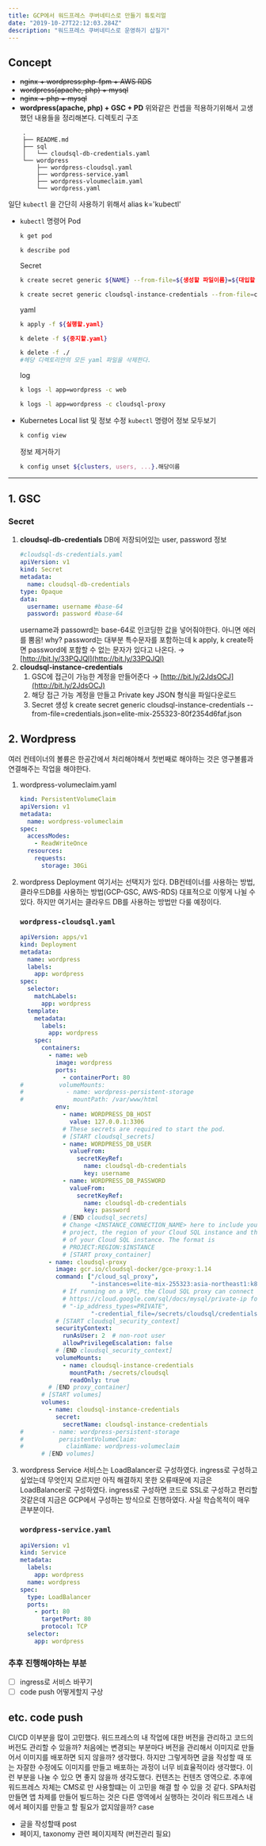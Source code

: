 ```yaml
---
title: GCP에서 워드프레스 쿠버네티스로 만들기 튜토리얼
date: "2019-10-27T22:12:03.284Z"
description: "워드프레스 쿠버네티스로 운영하기 삽질기"
---
```


## Concept
- ~~nginx + wordpress:php-fpm + AWS RDS~~
- ~~wordpress(apache, php) + mysql~~
- ~~nginx + php + mysql~~
- **wordpress(apache, php) + GSC + PD**
위와같은 컨셉을 적용하기위해서 고생했던 내용들을 정리해본다.
디렉토리 구조

```
    .
    ├── README.md
    ├── sql
    │   └── cloudsql-db-credentials.yaml
    └── wordpress
        ├── wordpress-cloudsql.yaml
        ├── wordpress-service.yaml
        ├── wordpress-vloumeclaim.yaml
        └── wordpress.yaml
```

일단 `kubectl` 을 간단히 사용하기 위해서
    alias k='kubectl'
- `kubectl` 명령어
    Pod
    ```bash
    k get pod
    ```
    ```bash
    k describe pod
    ```
    Secret
    ```bash
    k create secret generic ${NAME} --from-file=${생성할 파일이름}=${대입할 파일}
    ```
    ```bash
    k create secret generic cloudsql-instance-credentials --from-file=credentials.json=elite-mix-255323-80f2354d6faf.json
    ```
    yaml
    ```bash
    k apply -f ${실행할.yaml}
    ```
    ```bash
    k delete -f ${중지할.yaml}
    ```
    ```bash
    k delete -f ./
    #헤당 디렉토리안의 모든 yaml 파일을 삭제한다.
    ```
    log
    ```bash
    k logs -l app=wordpress -c web
    ```
    ```bash
    k logs -l app=wordpress -c cloudsql-proxy
    ```
- Kubernetes Local list 및 정보 수정 `kubectl` 명령어
    정보 모두보기
    ```bash
    k config view
    ```
    정보 제거하기
    ```bash
    k config unset ${clusters, users, ...}.해당이름
    ```
---
## 1. GSC
### Secret
1. **cloudsql-db-credentials**
    DB에 저장되어있는 user, password 정보 
    ```yaml
    #cloudsql-ds-credentials.yaml
    apiVersion: v1
    kind: Secret
    metadata:
      name: cloudsql-db-credentials
    type: Opaque
    data:
      username: username #base-64
      password: password #base-64
    ```
    username과 passowrd는 base-64로 인코딩한 값을 넣어줘야한다. 아니면 에러를 뿜음!
    why? password는 대부분 특수문자를 포함하는데 k apply, k create하면 password에 포함할 수 없는 문자가 있다고 나온다.
    → [http://bit.ly/33PQJQl](http://bit.ly/33PQJQl)
2. **cloudsql-instance-credentials**
    1. GSC에 접근이 가능한 계정을 만들어준다 → [http://bit.ly/2JdsOCJ](http://bit.ly/2JdsOCJ)
    2. 해당 접근 가능 계정을 만들고 Private key JSON 형식을 파일다운로드
    3. Secret 생성
            k create secret generic cloudsql-instance-credentials --from-file=credentials.json=elite-mix-255323-80f2354d6faf.json
## 2. Wordpress
여러 컨테이너의 볼륭은 한공간에서 처리해야해서 첫번째로 해야하는 것은 영구볼륨과 연결해주는 작업을 해야한다.
1. wordpress-volumeclaim.yaml
    ```yaml
    kind: PersistentVolumeClaim
    apiVersion: v1
    metadata:
      name: wordpress-volumeclaim
    spec:
      accessModes:
        - ReadWriteOnce
      resources:
        requests:
          storage: 30Gi
    ```
2. wordpress Deployment
    여기서는 선택지가 있다. DB컨테이너를 사용하는 방법, 클라우드DB를 사용하는 방법(GCP-GSC, AWS-RDS) 대표적으로 이렇게 나뉠 수 있다.
    하지만 여기서는 클라우드 DB를 사용하는 방법만 다룰 예정이다.
    ### `wordpress-cloudsql.yaml`
    ```yaml
    apiVersion: apps/v1
    kind: Deployment
    metadata:
      name: wordpress
      labels:
        app: wordpress
    spec:
      selector:
        matchLabels:
          app: wordpress
      template:
        metadata:
          labels:
            app: wordpress
        spec:
          containers:
            - name: web
              image: wordpress
              ports:
                - containerPort: 80
    #          volumeMounts:
    #            - name: wordpress-persistent-storage
    #              mountPath: /var/www/html
              env:
                - name: WORDPRESS_DB_HOST
                  value: 127.0.0.1:3306
                # These secrets are required to start the pod.
                # [START cloudsql_secrets]
                - name: WORDPRESS_DB_USER
                  valueFrom:
                    secretKeyRef:
                      name: cloudsql-db-credentials
                      key: username
                - name: WORDPRESS_DB_PASSWORD
                  valueFrom:
                    secretKeyRef:
                      name: cloudsql-db-credentials
                      key: password
                # [END cloudsql_secrets]
                # Change <INSTANCE_CONNECTION_NAME> here to include your GCP
                # project, the region of your Cloud SQL instance and the name
                # of your Cloud SQL instance. The format is
                # PROJECT:REGION:$INSTANCE
                # [START proxy_container]
            - name: cloudsql-proxy
              image: gcr.io/cloudsql-docker/gce-proxy:1.14
              command: ["/cloud_sql_proxy",
                        "-instances=elite-mix-255323:asia-northeast1:k8s-wordpress=tcp:3306",
                # If running on a VPC, the Cloud SQL proxy can connect via Private IP. See:
                # https://cloud.google.com/sql/docs/mysql/private-ip for more info.
                # "-ip_address_types=PRIVATE",
                        "-credential_file=/secrets/cloudsql/credentials.json"]
              # [START cloudsql_security_context]
              securityContext:
                runAsUser: 2  # non-root user
                allowPrivilegeEscalation: false
              # [END cloudsql_security_context]
              volumeMounts:
                - name: cloudsql-instance-credentials
                  mountPath: /secrets/cloudsql
                  readOnly: true
            # [END proxy_container]
          # [START volumes]
          volumes:
            - name: cloudsql-instance-credentials
              secret:
                secretName: cloudsql-instance-credentials
    #        - name: wordpress-persistent-storage
    #          persistentVolumeClaim:
    #            claimName: wordpress-volumeclaim
          # [END volumes]
    ```
3. wordpress Service
    서비스는 LoadBalancer로 구성하였다. ingress로 구성하고싶었는데 무엇인지 모르지만 아직 해결하지 못한 오류때문에 지금은 LoadBalancer로 구성하였다.
    ingress로 구성하면 코드로 SSL로 구성하고 편리할 것같은데 지금은 GCP에서 구성하는 방식으로 진행하였다.
    사실 학습목적이 매우 큰부분이다.
    ### `wordpress-service.yaml`
    ```yaml
    apiVersion: v1
    kind: Service
    metadata:
      labels:
        app: wordpress
      name: wordpress
    spec:
      type: LoadBalancer
      ports:
        - port: 80
          targetPort: 80
          protocol: TCP
      selector:
        app: wordpress
    ```
### 추후 진행해야하는 부분
- [ ] ingress로 서비스 바꾸기
- [ ] code push 어떻게할지 구상
## etc. code push
CI/CD
이부분을 많이 고민했다. 워드프레스의 내 작업에 대한 버전을 관리하고 코드의 버전도 관리할 수 있을까?
처음에는 변경되는 부분마다 버전을 관리해서 이미지로 만들어서 이미지를 배포하면 되지 않을까? 생각했다. 하지만 그렇게하면 글을 작성할 때 또는 자잘한 수정에도 이미지를 만들고 배포하는 과정이 너무 비효율적이라 생각했다.
이런 부분을 나눌 수 있으 면 좋지 않을까 생각도했다. 컨텐츠는 컨텐츠 영역으로.
추후에 워드프레스 자체는 CMS로 만 사용할떄는 이 고민을 해결 할 수 있을 것 같다. SPA처럼 만들면 앱 차제를 만들어 빌드하는 것은 다른 영역에서 실행하는 것이라 워드프레스 내에서 페이지를 만들고 할 필요가 없지않을까?
case
- 글을 작성할때 post
- 페이지, taxonomy 관련 페이지제작 (버전관리 필요)
